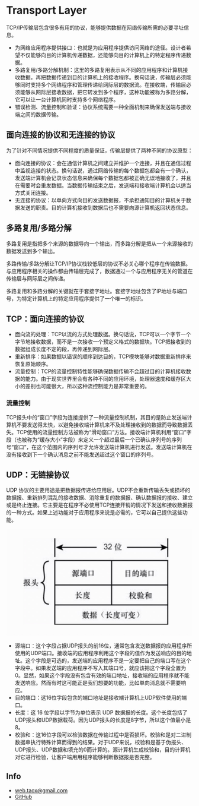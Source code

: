 # Transport Layer

TCP/IP传输层包含很多有用的协议，能够提供数据在网络传输所需的必要寻址信息。

* 为网络应用程序提供接口：也就是为应用程序提供访问网络的途径。设计者希望不仅能够向目的计算机传递数据，还能够向目的计算机上的特定程序传递数据。
*  多路复用/多路分解机制：这里的多路复用表示从不同的应用程序和计算机接收数据，再把数据传递到目的计算机上的接收程序。换句话说，传输层必须能够同时支持多个网络程序和管理传递给网际层的数据流。在接收端，传输层必须能够从网际层接收数据，把它转发到多个程序，这种功能被称为多路分解，它可以让一台计算机同时支持多个网络程序。
* 错误检测、流量控制和验证：协议系统需要一种全面机制来确保发送端与接收端之间的数据传输。

## 面向连接的协议和无连接的协议

为了针对不同情况提供不同程度的质量保证，传输层提供了两种不同的协议原型：

*  面向连接的协议：会在通信计算机之间建立并维护一个连接，并且在通信过程中监视连接的状态。换句话说，通过网络传输的每个数据包都会有一个确认，发送端计算机会记录状态信息来确保每个数据包都被正确无误地接收了，并且在需要时会重发数据。当数据传输结束之后，发送端和接收端计算机会以适当方式关闭连接。
*  无连接的协议：以单向方式向目的发送数据报，不承担通知目的计算机关于数据发送的职责。目的计算机接收到数据后也不需要向源计算机返回状态信息。

## 多路复用/多路分解

多路复用是指把多个来源的数据导向一个输出，而多路分解是把从一个来源接收的数据发送到多个输出。

多路传输/多路分解让TCP/IP协议栈较低层的协议不必关心哪个程序在传输数据。与应用程序相关的操作都由传输层完成了，数据通过一个与应用程序无关的管道在传输层与网际层之间传递。

多路复用和多路分解的关键就在于套接字地址。套接字地址包含了IP地址与端口号，为特定计算机上的特定应用程序提供了一个唯一的标识。

## TCP：面向连接的协议

* 面向流的处理：TCP以流的方式处理数据。换句话说，TCP可以一个字节一个字节地接收数据，而不是一次接收一个预定义格式的数据块。TCP把接收到的数据组成长度不定的段，再传递到网际层。
*  重新排序：如果数据以错误的顺序到达目的，TCP模块能够对数据重新排序来恢复原始顺序。
*  流量控制：TCP的流量控制特性能够确保数据传输不会超过目的计算机接收数据的能力。由于现实世界里会有各种不同的应用环境，处理器速度和缓存区大小的差别也可能很大，所以这种流控制能力是非常重要的。

### 流量控制

TCP报头中的“窗口”字段为连接提供了一种流量控制机制，其目的是防止发送端计算机不要发送得太快，以避免接收端计算机来不及处理接收到的数据而导致数据丢失。TCP使用的流量控制方法被称为“滑动窗口”方法。接收端计算机利用“窗口”字段（也被称为“缓存大小”字段）来定义一个超过最后一个已确认序列号的序列号“窗口”，在这个范围内的序列号才允许发送端计算机进行发送。发送端计算机在没有接收到下一个确认消息之前不能发送超过这个窗口的序列号。

## UDP：无链接协议

UDP 协议的主要用途是把数据报传递给应用层。UDP不会重新传输丢失或损坏的数据报、重新排列混乱的接收数据、消除重复的数据报、确认数据报的接收、建立或是终止连接。它主要是在程序不必使用TCP连接开销的情况下发送和接收数据报的一种方式。如果上述功能对于应用程序来说是必需的，它可以自己提供这些功能。

![](../imgs/udp-datagram.png)

* 源端口：这个字段占据UDP报头的前16位，通常包含发送数据报的应用程序所使用的UDP端口。接收端的应用程序利用这个字段的值作为发送响应的目的地址。这个字段是可选的，发送端的应用程序不是一定要把自己的端口写在这个字段中。如果发送端的应用程序不写入其端口号，就应该把这个字段全置为 0。显然，如果这个字段没有包含有效的端口地址，接收端的应用程序就不能发送响应。然而有时这可能正是我们想要的功能，比如单向消息就不需要响应。
*  目的端口：这16位字段包含的端口地址是接收端计算机上UDP软件使用的端口。
*  长度：这 16 位字段以字节为单位表示 UDP 数据报的长度。这个长度包括了 UDP报头和UDP数据载荷。因为UDP报头的长度是8字节，所以这个值最小是8。
*  校验和：这16位字段可以检验数据在传输过程中是否损坏。校验和是对二进制数据串执行特殊计算而得到的结果。对于UDP来说，校验和是基于伪报头、UDP报头、UDP数据和填充的0而计算的。源计算机生成校验和，目的计算机对它进行检验，让客户端用用程序能够判断数据报是否完整。

## Info

* <web.taox@gmail.com>
* [GitHub](https://github.com/Tao-Quixote)